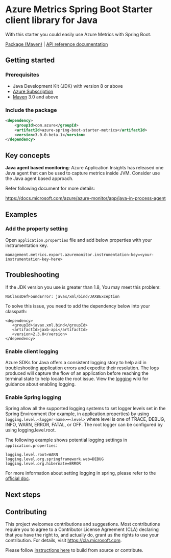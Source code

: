 # Azure Metrics Spring Boot Starter client library for Java

With this starter you could easily use Azure Metrics with Spring Boot.

[Package (Maven)][package] | [API reference documentation][refdocs]

## Getting started
### Prerequisites
- Java Development Kit (JDK) with version 8 or above
- [Azure Subscription][azure_subscription]
- [Maven](http://maven.apache.org/) 3.0 and above

### Include the package
[//]: # ({x-version-update-start;com.azure:azure-spring-boot-starter-metrics;current})
```xml
<dependency>
    <groupId>com.azure</groupId>
    <artifactId>azure-spring-boot-starter-metrics</artifactId>
    <version>3.0.0-beta.1</version>
</dependency>
```
[//]: # ({x-version-update-end})

## Key concepts
**Java agent based monitoring**: Azure Application Insights has released one Java agent that can be used to capture metrics inside JVM. Consider use the Java agent based approach. 

Refer following document for more details:

https://docs.microsoft.com/azure/azure-monitor/app/java-in-process-agent

## Examples
### Add the property setting

Open `application.properties` file and add below properties with your instrumentation key.

```
management.metrics.export.azuremonitor.instrumentation-key=<your-instrumentation-key-here>
```

## Troubleshooting
If the JDK version you use is greater than 1.8, You may meet this problem: 
```
NoClassDefFoundError: javax/xml/bind/JAXBException
```

To solve this issue, you need to add the dependency below into your classpath:
```
<dependency>
   <groupId>javax.xml.bind</groupId>
   <artifactId>jaxb-api</artifactId>
   <version>2.3.0</version>
</dependency>
```
### Enable client logging
Azure SDKs for Java offers a consistent logging story to help aid in troubleshooting application errors and expedite their resolution. The logs produced will capture the flow of an application before reaching the terminal state to help locate the root issue. View the [logging][logging] wiki for guidance about enabling logging.

### Enable Spring logging
Spring allow all the supported logging systems to set logger levels set in the Spring Environment (for example, in application.properties) by using `logging.level.<logger-name>=<level>` where level is one of TRACE, DEBUG, INFO, WARN, ERROR, FATAL, or OFF. The root logger can be configured by using logging.level.root.

The following example shows potential logging settings in `application.properties`:

```properties
logging.level.root=WARN
logging.level.org.springframework.web=DEBUG
logging.level.org.hibernate=ERROR
```

For more information about setting logging in spring, please refer to the [official doc](https://docs.spring.io/spring-boot/docs/current/reference/html/spring-boot-features.html#boot-features-logging).
 

## Next steps

## Contributing
This project welcomes contributions and suggestions.  Most contributions require you to agree to a Contributor License Agreement (CLA) declaring that you have the right to, and actually do, grant us the rights to use your contribution. For details, visit https://cla.microsoft.com.

Please follow [instructions here](../CONTRIBUTING.md) to build from source or contribute.

<!-- LINKS -->
[refdocs]: https://azure.github.io/azure-sdk-for-java/spring.html#azure-spring-boot-metrics-starter
[package]: https://mvnrepository.com/artifact/com.microsoft.azure/azure-spring-boot-metrics-starter
[logging]: https://github.com/Azure/azure-sdk-for-java/wiki/Logging-with-Azure-SDK#use-logback-logging-framework-in-a-spring-boot-application
[azure_subscription]: https://azure.microsoft.com/free
